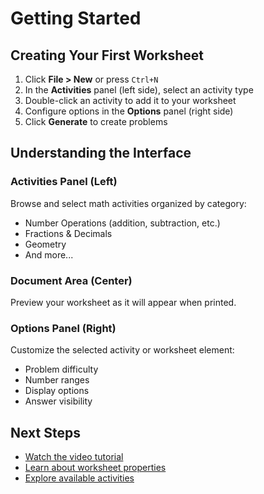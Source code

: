 # Getting Started

## Creating Your First Worksheet

1. Click **File > New** or press `Ctrl+N`
2. In the **Activities** panel (left side), select an activity type
3. Double-click an activity to add it to your worksheet
4. Configure options in the **Options** panel (right side)
5. Click **Generate** to create problems

## Understanding the Interface

### Activities Panel (Left)
Browse and select math activities organized by category:
- Number Operations (addition, subtraction, etc.)
- Fractions & Decimals
- Geometry
- And more...

### Document Area (Center)
Preview your worksheet as it will appear when printed.

### Options Panel (Right)
Customize the selected activity or worksheet element:
- Problem difficulty
- Number ranges
- Display options
- Answer visibility

## Next Steps

- [Watch the video tutorial](tutorials/videos.md#creating-first-worksheet)
- [Learn about worksheet properties](worksheets/properties.md)
- [Explore available activities](activities/index.md)